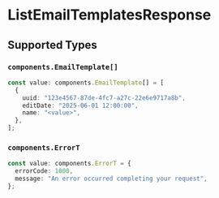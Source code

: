 # ListEmailTemplatesResponse


## Supported Types

### `components.EmailTemplate[]`

```typescript
const value: components.EmailTemplate[] = [
  {
    uuid: "123e4567-87de-4fc7-a27c-22e6e9717a8b",
    editDate: "2025-06-01 12:00:00",
    name: "<value>",
  },
];
```

### `components.ErrorT`

```typescript
const value: components.ErrorT = {
  errorCode: 1000,
  message: "An error occurred completing your request",
};
```

